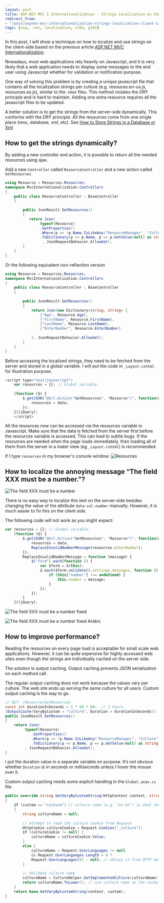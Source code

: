 ```yaml
---
layout: post
title: ASP.NET MVC 5 Internationalization · Strings Localization on the client-side
redirect_from:
- "/post/aspnet-mvc-internationalization-strings-localization-client-side.aspx.html"
tags: [asp, .net, localization, i18n, g10n]
---
```

In this post, I will show a technique on how to localize and use strings on the client-side based on the previous article [ASP.NET MVC Internationalization](/post/aspnet-mvc-internationalization.aspx).

Nowadays, most web applications rely heavily on Javascript, and it is very likely that a web application needs to display some messages to the end user using Javascript whether for validation or notification purpose.

One way of solving this problem is by creating a unique javascript file that contains all the localization strings per culture (e.g. resouces.en-us.js, resources.es.js), similar to the .resx files. This method violates the DRY principle and is hard to maintain. Adding one extra resource requires all the javascript files to be updated. 

A better solution is to get the strings from the server-side dynamically. This conforms with the DRY principle. All the resources come from one single place (resx, database, xml, etc). See [How to Store Strings in a Database or Xml](/post/aspnet-mvc-internationalization-store-strings-in-database-or-xml.aspx)

## How to get the strings dynamically?
By adding a new controller and action, it is possible to return all the needed resources using ajax.

Add a new `Controller` called `ResourceController` and a new action called `GetResources`

```csharp
using Resource = Resources.Resources;
namespace MvcInternationalization.Controllers
{
    public class ResourceController : BaseController
    {
         
        public JsonResult GetResources()
        {
           return Json(
                typeof(Resource)
                .GetProperties()
                .Where(p => !p.Name.IsLikeAny("ResourceManager", "Culture")) // Skip the properties you don't need on the client side.
                .ToDictionary(p => p.Name, p => p.GetValue(null) as string)
                 , JsonRequestBehavior.AllowGet);
        }
    }
}
```
Or the following equivalent non-reflection version
```csharp
using Resource = Resources.Resources;
namespace MvcInternationalization.Controllers
{
    public class ResourceController : BaseController
    {
         
        public JsonResult GetResources()
        {
            return Json(new Dictionary<string, string> { 
                {"Age", Resource.Age},
                {"FirstName", Resource.FirstName},
                {"LastName", Resource.LastName},
                {"EnterNumber", Resource.EnterNumber}
                    
            }, JsonRequestBehavior.AllowGet);
        }
    }
}
```

Before accessing the localized strings, they need to be fetched from the server and stored in a global variable. I will put the code in `_Layout.cshtml` for illustration purpose. 

```javascript
<script type="text/javascript">
    var resources = {}; // Global variable.
     
    (function ($) {
        $.getJSON("@Url.Action("GetResources", "Resource")", function(data){
            resources = data;
        });
    })(jQuery);
    </script>
```
All the resources now can be accessed via the resources variable in Javascript. Make sure that the data is fetched from the server first before the resources variable is accessed. This can lead to subtle bugs. If the resources are needed when the page loads immediately, then loading all of them from the server in a mater view (eg `_Layout.cshtml`) is recommended. 

If I type `resources` in my browser's console window:
![Resources](/images/posts/archived/aspnet-mvc-internationalization-strings-localization-client-side-1.png "Resources")

## How to localize the annoying message “The field XXX must be a number.”?

![The field XXX must be a number](/images/posts/archived/aspnet-mvc-internationalization-strings-localization-client-side-2.png "The field XXX must be a number")

There is no easy way to localize this text on the server-side besides changing the value of the attribute `data-val-number` manually. However, it is much easier to fix this on the client side.

The following code will not work as you might expect: 
```javascript
var resources = {}; // Global variable.
    (function ($) {
        $.getJSON("@Url.Action("GetResources", "Resource")", function(data){
            resources = data;
            ReplaceInvalidNumberMessage(resources.EnterNumber);
        });
        ReplaceInvalidNumberMessage = function (message) {
            $("form").each(function () {
                var $form = $(this);
                $.each($form.validate().settings.messages, function () {
                    if (this["number"] !== undefined) {
                        this.number = message;
                    }
                });
            });
        }
    })(jQuery);
```
![The field XXX must be a number fixed](/images/posts/archived/aspnet-mvc-internationalization-strings-localization-client-side-3.png "The field XXX must be a number fixed")

![The field XXX must be a number fixed Arabic](/images/posts/archived/aspnet-mvc-internationalization-strings-localization-client-side-4.png "The field XXX must be a number fixed Arabic")

## How to improve performance?

Reading the resources on every page load is acceptable for small scale web applications. However, it can be quite expensive for highly accessed web sites even though the strings are individually cached on the server side.

The solution is output caching. Output caching prevents JSON serialization on each method call. 

The regular output caching does not work because the values vary per culture. The web site ends up serving the same culture for all users. Custom output caching is the way to go. 

```csharp
// GET: /Resource/GetResources
const int durationInSeconds = 2 * 60 * 60;  // 2 hours.
[OutputCache(VaryByCustom = "culture", Duration = durationInSeconds)] 
public JsonResult GetResources()
{
    return Json(
         typeof(Resource)
            .GetProperties()
            .Where(p => !p.Name.IsLikeAny("ResourceManager", "Culture")) // Skip the properties you don't need on the client side.
            .ToDictionary(p => p.Name, p => p.GetValue(null) as string)
         , JsonRequestBehavior.AllowGet);
}
```
I put the duration value in a separate variable on purpose. It’s not obvious whether `Duration` is in seconds or milliseconds unless I hover the mouse over it. 

Custom output caching needs some explicit handling in the `Global.asax.cs` file: 

```csharp
public override string GetVaryByCustomString(HttpContext context, string custom)
{            
    if (custom == "culture") // culture name (e.g. "en-US") is what should vary caching
    {
        string cultureName = null;
               
        // Attempt to read the culture cookie from Request
        HttpCookie cultureCookie = Request.Cookies["_culture"];
        if (cultureCookie != null) {
            cultureName = cultureCookie.Value;
        }
        else {
            cultureName = Request.UserLanguages != null
            && Request.UserLanguages.Length > 0 ? 
            Request.UserLanguages[0] : null; // obtain it from HTTP header AcceptLanguages
        }
                 
        // Validate culture name
        cultureName = CultureHelper.GetImplementedCulture(cultureName);
        return cultureName.ToLower(); // use culture name as the cache key, "es", "en-us", "es-cl", etc.
    }
    return base.GetVaryByCustomString(context, custom);
}
```







